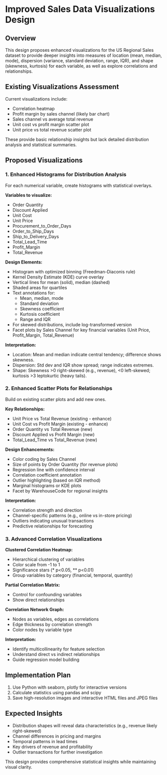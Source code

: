 # Improved Sales Data Visualizations Design

## Overview

This design proposes enhanced visualizations for the US Regional Sales dataset to provide deeper insights into measures of location (mean, median, mode), dispersion (variance, standard deviation, range, IQR), and shape (skewness, kurtosis) for each variable, as well as explore correlations and relationships.

## Existing Visualizations Assessment

Current visualizations include:
- Correlation heatmap
- Profit margin by sales channel (likely bar chart)
- Sales channel vs average total revenue
- Unit cost vs profit margin scatter plot
- Unit price vs total revenue scatter plot

These provide basic relationship insights but lack detailed distribution analysis and statistical summaries.

## Proposed Visualizations

### 1. Enhanced Histograms for Distribution Analysis

For each numerical variable, create histograms with statistical overlays.

**Variables to visualize:**
- Order Quantity
- Discount Applied
- Unit Cost
- Unit Price
- Procurement_to_Order_Days
- Order_to_Ship_Days
- Ship_to_Delivery_Days
- Total_Lead_Time
- Profit_Margin
- Total_Revenue

**Design Elements:**
- Histogram with optimized binning (Freedman-Diaconis rule)
- Kernel Density Estimate (KDE) curve overlay
- Vertical lines for mean (solid), median (dashed)
- Shaded areas for quartiles
- Text annotations for:
  - Mean, median, mode
  - Standard deviation
  - Skewness coefficient
  - Kurtosis coefficient
  - Range and IQR
- For skewed distributions, include log-transformed version
- Facet plots by Sales Channel for key financial variables (Unit Price, Profit_Margin, Total_Revenue)

**Interpretation:**
- Location: Mean and median indicate central tendency; difference shows skewness.
- Dispersion: Std dev and IQR show spread; range indicates extremes.
- Shape: Skewness >0 right-skewed (e.g., revenue), <0 left-skewed; kurtosis >3 leptokurtic (heavy tails).

### 2. Enhanced Scatter Plots for Relationships

Build on existing scatter plots and add new ones.

**Key Relationships:**
- Unit Price vs Total Revenue (existing - enhance)
- Unit Cost vs Profit Margin (existing - enhance)
- Order Quantity vs Total Revenue (new)
- Discount Applied vs Profit Margin (new)
- Total_Lead_Time vs Total_Revenue (new)

**Design Enhancements:**
- Color coding by Sales Channel
- Size of points by Order Quantity (for revenue plots)
- Regression line with confidence interval
- Correlation coefficient annotation
- Outlier highlighting (based on IQR method)
- Marginal histograms or KDE plots
- Facet by WarehouseCode for regional insights

**Interpretation:**
- Correlation strength and direction
- Channel-specific patterns (e.g., online vs in-store pricing)
- Outliers indicating unusual transactions
- Predictive relationships for forecasting

### 3. Advanced Correlation Visualizations

**Clustered Correlation Heatmap:**
- Hierarchical clustering of variables
- Color scale from -1 to 1
- Significance stars (* p<0.05, ** p<0.01)
- Group variables by category (financial, temporal, quantity)

**Partial Correlation Matrix:**
- Control for confounding variables
- Show direct relationships

**Correlation Network Graph:**
- Nodes as variables, edges as correlations
- Edge thickness by correlation strength
- Color nodes by variable type

**Interpretation:**
- Identify multicollinearity for feature selection
- Understand direct vs indirect relationships
- Guide regression model building

## Implementation Plan

1. Use Python with seaborn, plotly for interactive versions
2. Calculate statistics using pandas and scipy
3. Save high-resolution images and interactive HTML files and JPEG files


## Expected Insights

- Distribution shapes will reveal data characteristics (e.g., revenue likely right-skewed)
- Channel differences in pricing and margins
- Temporal patterns in lead times
- Key drivers of revenue and profitability
- Outlier transactions for further investigation

This design provides comprehensive statistical insights while maintaining visual clarity.